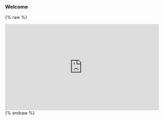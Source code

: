 ### Welcome

{% raw %}
<div style="position:relative;height:0;padding-bottom:56.25%"><iframe src="https://www.youtube.com/embed/72zQxQH1FRw?rel=0&amp;showinfo=0?ecver=2" width="640" height="360" frameborder="0" style="position:absolute;width:100%;height:100%;left:0" allowfullscreen></iframe></div>
{% endraw %}